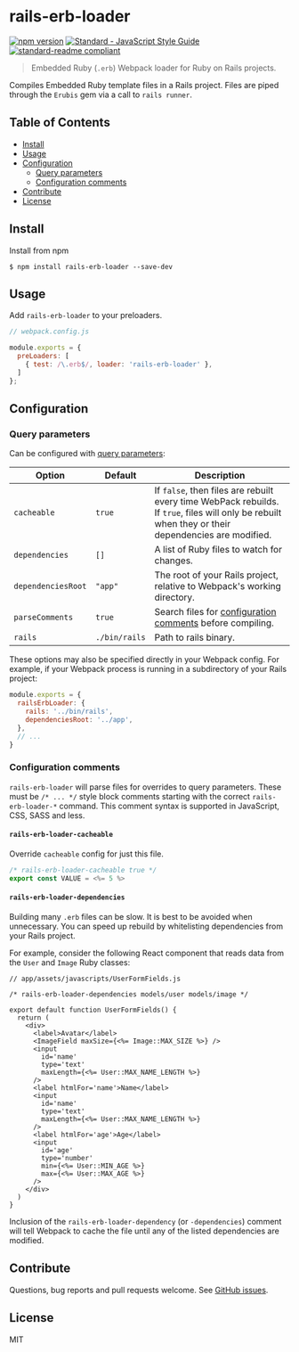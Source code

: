 # rails-erb-loader

[![npm version](https://img.shields.io/npm/v/rails-erb-loader.svg?style=flat-square)](https://www.npmjs.com/package/rails-erb-loader)
[![Standard - JavaScript Style Guide](https://img.shields.io/badge/code%20style-standard-brightgreen.svg?style=flat-square)](http://standardjs.com/)
[![standard-readme compliant](https://img.shields.io/badge/standard--readme-OK-green.svg?style=flat-square)](https://github.com/RichardLitt/standard-readme)

> Embedded Ruby (`.erb`) Webpack loader for Ruby on Rails projects.

Compiles Embedded Ruby template files in a Rails project. Files are piped through the `Erubis` gem via a call to `rails runner`.

## Table of Contents
- [Install](#install)
- [Usage](#usage)
- [Configuration](#configuration)
  - [Query parameters](#query-parameters)
  - [Configuration comments](#configuration-comments)
- [Contribute](#contribute)
- [License](#license)

## Install

Install from npm

```console
$ npm install rails-erb-loader --save-dev
```

## Usage

Add `rails-erb-loader` to your preloaders.

```js
// webpack.config.js

module.exports = {
  preLoaders: [
    { test: /\.erb$/, loader: 'rails-erb-loader' },
  ]
};
```

## Configuration

### Query parameters

Can be configured with [query parameters](https://webpack.github.io/docs/using-loaders.html#query-parameters):

| Option | Default | Description |
| ------ | ------- | ----------- |
| `cacheable` | `true` | If `false`, then files are rebuilt every time WebPack rebuilds. If `true`, files will only be rebuilt when they or their dependencies are modified. |
| `dependencies` | `[]` | A list of Ruby files to watch for changes. |
| `dependenciesRoot` | `"app"` | The root of your Rails project, relative to Webpack's working directory. |
| `parseComments` | `true` | Search files for [configuration comments](#configuration-comments) before compiling. |
| `rails` | `./bin/rails` | Path to rails binary. |

These options may also be specified directly in your Webpack config. For example, if your Webpack process is running in a subdirectory of your Rails project:

```js
module.exports = {
  railsErbLoader: {
    rails: '../bin/rails',
    dependenciesRoot: '../app',
  },
  // ...
}
```

### Configuration comments

`rails-erb-loader` will parse files for overrides to query parameters. These must be `/* ... */` style block comments starting with the correct `rails-erb-loader-*` command. This comment syntax is supported in JavaScript, CSS, SASS and less.

#### `rails-erb-loader-cacheable`

Override `cacheable` config for just this file.

```js
/* rails-erb-loader-cacheable true */
export const VALUE = <%= 5 %>
```

#### `rails-erb-loader-dependencies`

Building many `.erb` files can be slow. It is best to be avoided when unnecessary. You can speed up rebuild by whitelisting dependencies from your Rails project.

For example, consider the following React component that reads data from the `User` and `Image` Ruby classes:

```erb
// app/assets/javascripts/UserFormFields.js

/* rails-erb-loader-dependencies models/user models/image */

export default function UserFormFields() {
  return (
    <div>
      <label>Avatar</label>
      <ImageField maxSize={<%= Image::MAX_SIZE %>} />
      <input
        id='name'
        type='text'
        maxLength={<%= User::MAX_NAME_LENGTH %>}
      />
      <label htmlFor='name'>Name</label>
      <input
        id='name'
        type='text'
        maxLength={<%= User::MAX_NAME_LENGTH %>}
      />
      <label htmlFor='age'>Age</label>
      <input
        id='age'
        type='number'
        min={<%= User::MIN_AGE %>}
        max={<%= User::MAX_AGE %>}
      />
    </div>
  )
}
```

Inclusion of the `rails-erb-loader-dependency` (or `-dependencies`) comment will tell Webpack to cache the file until any of the listed dependencies are modified.

## Contribute

Questions, bug reports and pull requests welcome. See [GitHub issues](https://github.com/usabilityhub/rails-erb-loader/issues).

## License

MIT
